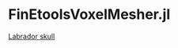 # FinEtoolsVoxelMesher.jl

[Labrador skull](http://hogwarts.ucsd.edu/~pkrysl/site.images/Labrador.png)
